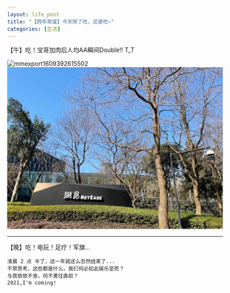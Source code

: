```yaml
---
layout: life_post
title: "【跨年聚餐】今天除了吃，还是吃~"
categories: [生活]
---
```


【午】吃！宝哥加肉后人均AA瞬间Double!! T_T 

![mmexport1609392615502](https://raw.githubusercontent.com/petterobam/picture-bucket/main/vs-code/upload/imgs/mmexport1609392615502.jpg)
![mmexport1609394612516](https://raw.githubusercontent.com/petterobam/picture-bucket/main/vs-code/upload/imgs/mmexport1609394612516.jpg)

---

【晚】吃！电玩！足疗！军旗...
```
凌晨 2 点 半了，这一年就这么忽然结束了...
不禁思考，这些都是什么，我们何必如此娱乐至死？
与其依依不舍，何不勇往直前？
2021,I'm coming!
```